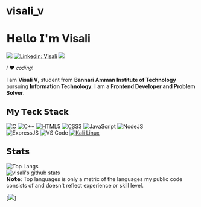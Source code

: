 # visali_v
# 𝗛𝗲𝗹𝗹𝗼 𝗜'𝗺 Visali

[![](https://img.shields.io/badge/-@visali-%23181717?style=flat-square&logo=github)](https://github.com/visali1263)
[![Linkedin: Visali](https://img.shields.io/badge/-@visali-blue?style=flat-square&logo=Linkedin&logoColor=white&link=https://www.linkedin.com/in/ghazi-khan/)](https://www.linkedin.com/in/visali-v-8b4968200/)
[![](https://img.shields.io/website?color=0ab9e6&style=flat-square&up_message=visali_portfolio&url=https%3A%2F%2Fxlbd.me)](https://visali1263.github.io/visali-s-portfolio/)

𝐼 ❤️ 𝑐𝑜𝑑𝑖𝑛𝑔!

I am **Visali V**, student from **Bannari Amman Institute of Technology** pursuing **Information Technology**. I am a **Frontend Developer and Problem Solver**.

<!-- :computer: 𝙎𝙚𝙡𝙛-𝙩𝙝𝙤𝙪𝙜𝙝𝙩 𝙗𝙖𝙘𝙠-𝙚𝙣𝙙 𝙀𝙣𝙜𝙞𝙣𝙚𝙚𝙧 𝙖𝙣𝙙 𝙘𝙤𝙢𝙥𝙚𝙩𝙞𝙩𝙞𝙫𝙚 𝙥𝙧𝙤𝙜𝙧𝙖𝙢𝙢𝙚𝙧. -->

## 𝗠𝘆 𝗧𝗲𝗰𝗸 𝗦𝘁𝗮𝗰𝗸

<a href="https://github.com/search?q=user%3ADenverCoder1+language%3Ac"><img alt="C" src="https://custom-icon-badges.demolab.com/badge/C-03599C.svg?logo=c-in-hexagon&logoColor=white"></a>
<a href="https://github.com/search?q=user%3ADenverCoder1+language%3Acpp"><img alt="C++" src="https://custom-icon-badges.demolab.com/badge/C++-9C033A.svg?logo=cpp2&logoColor=white"></a>
![HTML5](https://img.shields.io/badge/-HTML5-%23E44D27?style=flat-square&logo=html5&logoColor=ffffff)
![CSS3](https://img.shields.io/badge/-CSS3-%231572B6?style=flat-square&logo=css3)
![JavaScript](https://img.shields.io/badge/-JavaScript-%23F7DF1C?style=flat-square&logo=javascript&logoColor=000000&labelColor=%23F7DF1C&color=%23FFCE5A)
![NodeJS](https://img.shields.io/badge/-NodeJS-%23F05032?style=flat-square&logo=node.js&logoColor=%23ffffff)<br>
![ExpressJS](https://img.shields.io/badge/-ExpressJS-%23F05032?style=flat-square&logo=git&logoColor=%23ffffff)
![VS Code](https://img.shields.io/badge/-VSCode-%23007ACC?style=flat-square&logo=visual-studio-code)
<a href="#"><img alt="Kali Linux" src="https://img.shields.io/badge/Kali%20Linux-1793D1.svg?logo=kali-linux&logoColor=white"></a>


## 𝗦𝘁𝗮𝘁𝘀
![Top Langs](https://github-readme-stats.vercel.app/api/top-langs/?username=visali1263&theme=dracula)<br>
![visali's github stats](https://github-readme-stats.vercel.app/api?username=visali1263&show_icons=true&theme=dracula)
<br>
𝗡𝗼𝘁𝗲: Top languages is only a metric of the languages my public code consists of and doesn't reflect experience or skill level.

[![](https://github-profile-trophy.vercel.app/?username=visali1263)]
